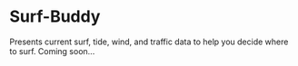 # Surf-Buddy
Presents current surf, tide, wind, and traffic data to help you decide where to surf. Coming soon...
